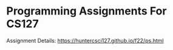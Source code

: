 # Programming Assignments For CS127
Assignment Details: 
https://huntercsci127.github.io/f22/ps.html
